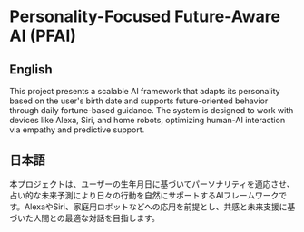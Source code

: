# Personality-Focused Future-Aware AI (PFAI)

## English
This project presents a scalable AI framework that adapts its personality based on the user's birth date and supports future-oriented behavior through daily fortune-based guidance. The system is designed to work with devices like Alexa, Siri, and home robots, optimizing human-AI interaction via empathy and predictive support.

## 日本語
本プロジェクトは、ユーザーの生年月日に基づいてパーソナリティを適応させ、占い的な未来予測により日々の行動を自然にサポートするAIフレームワークです。AlexaやSiri、家庭用ロボットなどへの応用を前提とし、共感と未来支援に基づいた人間との最適な対話を目指します。
